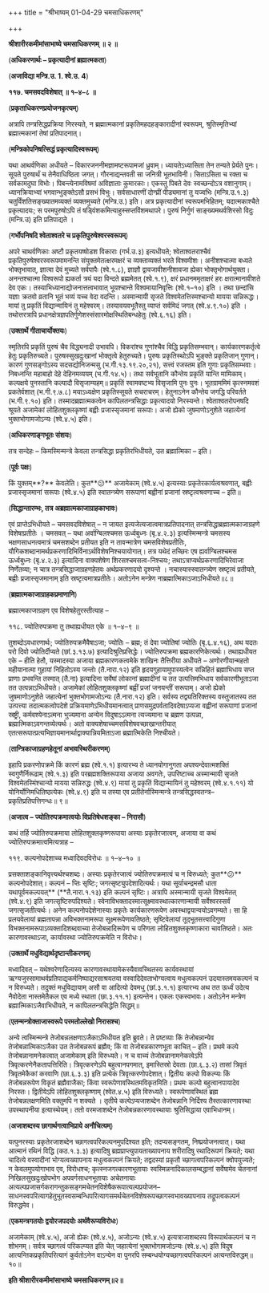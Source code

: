 +++
title = "श्रीभाष्यम् 01-04-29 चमसाधिकरणम्"

+++


**श्रीशारीरकमीमांसाभाष्ये चमसाधिकरणम् ॥ २ ॥**

(**अधिकरणार्थः – प्रकृत्यादीनां ब्रह्मात्मकता**)

(**अजाविद्या मन्त्रि.उ. 1. श्वे.उ. 4**)

**११७. चमसवदविशेषात् ॥ १–४–८ ॥**

(**प्रकृताधिकरणप्रयोजनकृत्यम्**)

अत्रापि तन्त्रसिद्धप्रक्रिया निरस्यते, न ब्रह्मात्मकानां प्रकृतिमहदहङ्कारादीनां स्वरूपम्, श्रुतिस्मृतिभ्यां ब्रह्मात्मकानां तेषां प्रतिपादनात्।

(**मन्त्रिकोपनिषत्सिद्धं प्रकृत्यादिस्वरूपम्**)

यथा आथर्वणिका अधीयते – विकारजननीमज्ञामष्टरूपामजां ध्रुवाम्। ध्यायतेऽध्यासिता तेन तन्यते प्रेर्यते पुनः। सूयते पुरुषार्थं च तेनैवाधिष्ठिता जगत्। गौरनाद्यन्तवती सा जनित्री भूतभाविनी। सिताऽसिता च रक्ता च सर्वकामदुघा विभोः। पिबन्त्येनामविषमां अविज्ञाताः कुमारकाः। एकस्तु पिबते देवः स्वच्छन्दोऽत्र वशानुगाम्। ध्यानक्रियाभ्यां भगवान्भुङ्क्तेऽसौ प्रसभं विभुः। सर्वसाधारणीं दोग्घ्रीं पीड्यमानां तु यज्वभिः (मन्त्रि.उ.१.३) चतुर्विंशतिसङ्ख्यातमव्यक्तं व्यक्तमुच्यते (मन्त्रि.उ.) इति। अत्र प्रकृत्यादीनां स्वरूपमभिहितम्; यदात्मकाश्चैते प्रकृत्यादयः; स परमपुरुषोऽपि तं षड्विंशकमित्याहुस्सप्तविंशमथापरे। पुरुषं निर्गुणं साङ्ख्यमथर्वशिरसो विदुः (मन्त्रि.उ) इति प्रतिपाद्यते ।

(**गर्भोपनिषदि श्वेताश्वतरे च प्रकृतिपुरुषेश्वरस्वरूपम्**)

अपरे चाथर्वणिकाः अष्टौ प्रकृतयष्षोडश विकाराः (गर्भ.उ.३) इत्यधीयते; श्वेताश्वतराश्चैवं प्रकृतिपुरुषेश्वरस्वरूपमामनन्ति संयुक्तमेतत्क्षरमक्षरं च व्यक्ताव्यक्तं भरते विश्वमीशः। अनीशश्चात्मा बध्यते भोक्तृभावात्, ज्ञात्वा देवं मुच्यते सर्वपापैः (श्वे.१.८), ज्ञाज्ञौ द्वावजावीशनीशावजा ह्येका भोक्तृभोगार्थयुक्ता। अनन्तश्चात्मा विश्वरूपो ह्यकर्ता त्रयं यदा विन्दते ब्रह्ममेतत् (श्वे.१.९), क्षरं प्रधानममृताक्षरं हरः क्षरात्मानावीशते देव एकः। तस्याभिध्यानाद्योजनात्तत्वभावात् भूयश्चान्ते विश्वमायानिवृत्तिः (श्वे.१–१०) इति । तथा छन्दांसि यज्ञाः क्रतवो व्रतानि भूतं भव्यं यच्च वेदा वदन्ति। अस्मान्मायी सृजते विश्वमेतत्तिस्मश्चान्यो मायया सन्निरूद्धः। मायां तु प्रकृतिं विद्यान्मायिनं तु महेश्वरम्। तस्यावयवभूतैस्तु व्याप्तं सर्वमिदं जगत् (श्वे.४.९.१०) इति । तथोत्तरत्रापि प्रधानक्षेत्रज्ञपतिर्गुणेशस्संसारमोक्षस्थितिबन्धहेतुः (श्वे.६.१६) इति।

(**उक्तार्थे गीताचार्योक्तयः**)

स्मृतिरपि प्रकृतिं पुरुषं चैव विद्ध्यनादी उभावपि। विकरांश्च गुणांश्चैव विद्धि प्रकृतिसम्भवान्। कार्यकारणकर्तृत्वे हेतुः प्रकृतिरुच्यते। पुरुषस्सुखदुःखानां भोक्तृत्वे हेतुरुच्यते। पुरुषः प्रकृतिस्थोऽपि भुङ्क्ते प्रकृतिजान् गुणान्। कारणं गुणसङ्गोऽस्य सदसद्योनिजन्मसु (भ.गी.१३.१९.२०,२१), सत्त्वं रजस्तम इति गुणाः प्रकृतिसम्भवाः। निबध्नन्ति महाबाहो देहे देहिनमव्ययम् (भ.गी.१४.५)। तथा सर्वभूतानि कौन्तेय प्रकृतिं यान्ति मामिकाम्। कल्पक्षये पुनस्तानि कल्पादौ विसृजाम्यहम्॥ प्रकृतिं स्वामवष्टभ्य विसृजामि पुनः पुनः। भूतग्राममिमं कृत्स्नमवशं प्रकतेर्वशात् (भ.गी.९.७.८) मयाऽध्यक्षेण प्रकृतिस्सूयते सचराचरम्। हेतुनाऽनेन कौन्तेय जगद्धि परिवर्तते (भ.गी.९.१०) इति। तस्मादब्रह्मात्मकत्वेन कापिलतन्त्रसिद्धाः प्रकृत्यादयो निरस्यन्ते। श्वेताश्वतरोपनषदि श्रूयते अजामेकां लोहितशुक्लकृष्णां बह्वीः प्रजास्सृजमानां सरूपाः। अजो ह्येको जुषमाणोऽनुशेते जहात्येनां भुक्तभोगामजोऽन्यः (श्वे.४.५) इति।

(**अधिकरणाङ्गभूतः संशयः**)

तत्र सन्देहः – किमस्मिन्मन्त्रे केवला तन्त्रसिद्धा प्रकृतिरभिधीयते, उत ब्रह्मात्मिका – इति।

(**पूर्वः पक्षः**)

किं युक्तम्**?** केवलेति। कुत**😕** अजामेकाम् (श्वे.४.५) इत्यस्याः प्रकृतेरकार्यत्वश्रवणात्, बह्वीः प्रजास्सृजमानां सरूपाः (श्वे.४.५) इति स्वातन्त्र्येण सरूपाणां बह्वीनां प्रजानां स्रष्टृत्वश्रवणाच्च – इति॥

(**सिद्धान्तारम्भः, तत्र अब्रह्मात्मकाजाग्राहकाभावः**)

एवं प्राप्तेऽभिधीयते – चमसवदविशेषात् – न जायत इत्यजेत्यजात्वमात्रप्रतिपादनात् तन्त्रसिद्धाब्रह्मात्मकाजाग्रहणे विशेषाप्रतीतेः । चमसवत् – यथा अर्वाग्बिलश्चमस ऊर्ध्वबुध्नः (बृ.४.२.३) इत्यस्मिन्मन्त्रे चमसस्य भक्षणसाधनत्वमात्रं चमसशब्देन प्रतीयत इति न तावन्मात्रेण चमसविशेषप्रतीतिः, यौगिकशब्दानामर्थप्रकरणादिभिर्विनाऽर्थविशेषनिश्चयायोगात्। तत्र यथेदं तच्छिरः एष ह्यर्वाग्बिलश्चमस ऊर्ध्वबुध्नः (बृ.४.२.३) इत्यादिना वाक्यशेषेण शिरसश्चमसत्व-निश्चयः; तथाऽत्राप्यर्थप्रकरणादिभिरेवाजा निर्णेतव्या; न चात्र तन्त्रसिद्धाजाग्रहणहेतवः अर्थप्रकरणादयो दृश्यन्ते । नचास्यास्स्वातन्त्र्येण स्रष्टृत्वं प्रतीयते, बह्वीः प्रजास्सृजमानाम् इति स्रष्टृत्वमात्रप्रतीतेः। अतोऽनेन मन्त्रेण नाब्रह्मात्मिकाऽजाऽभिधीयते॥८॥

(**ब्रह्मात्मकाजाग्राहकप्रमाणानि**)

ब्रह्मात्मकाजाग्रहण एव विशेषहेतुरस्तीत्याह –

११८. ज्योतिरुपक्रमा तु तथाह्यधीयत एके ॥ १–४–९ ॥

तुशब्दोऽवधारणार्थः; ज्योतिरुपक्रमैवैषाऽजा; ज्योतिः – ब्रह्म; तं देवा ज्योतिषां ज्योतिः (बृ.६.४.१६), अथ यदतः परो दिवो ज्योतिर्दीप्यते (छां.३.१३.७) इत्यादिश्रुतिप्रसिद्धेः। ज्योतिरुपक्रमा ब्रह्मकारणिकेत्यर्थः। तथाह्यधीयत एके – हीति हेतौ, यस्मादस्या अजाया ब्रह्मकारणकत्वमेके शाखिनः तैत्तिरीया अधीयते – अणोरणीयान्महतो महीयानात्मा गुहायां निहितोऽस्य जन्तोः (तै.नारा.१२) इति हृदयगुहायामुपास्यत्वेन सन्निहितं ब्रह्माभिधाय सप्त प्राणाः प्रभवन्ति तस्मात् (तै.ना) इत्यादिना सर्वेषां लोकानां ब्रह्मादीनां च तत उत्पत्तिमभिधाय सर्वकारणीभूताऽजा तत उत्पन्नाऽभिधीयते। अजामेकां लोहितशुक्लकृष्णां बह्वीं प्रजां जनयन्तीं सरूपाम्। अजो ह्येको जुषमाणोऽनुशेते जहात्येनां भुक्तभोगामजोऽन्यः (तै.नारा.१२) इति। सर्वस्य तद्व्यतिरिक्तस्य वस्तुजातस्य तत उत्पत्त्या तदात्मकत्वोपदेशे प्रक्रियमाणेऽभिधीयमानत्वात् प्राणसमुद्रपर्वतादिवदेषाऽप्यजा वह्वीनां सरूपाणां प्रजानां स्रष्ट्री, कर्मवश्येनाऽत्मना भुज्यमाना अन्येन विदुषाऽऽत्मना त्यज्यमाना च ब्रह्मण उत्पन्ना, ब्रह्मात्मिकाऽवगन्तव्येत्यर्थः। अतो वाक्यशेषाच्चमसविशेषवच्छाखान्तरीयात् एतत्सरूपात्प्रत्यभिज्ञायमानार्थाद्वाक्यान्नियमिताऽजा ब्रह्मात्मिकेति निश्चीयते।

(**तान्त्रिकाजाग्रहणहेतूनां अभावस्थिरीकरणम्**)

इहापि प्रकरणोपक्रमे किं कारणं ब्रह्म (श्वे.१.१) इत्यारभ्य ते ध्यानयोगानुगता अपश्यन्देवात्मशक्तिं स्वगुणैर्निरूढाम् (श्वे.१.३) इति परब्रह्मशक्तिरूपाया अजाया अवगतेः, उपरिष्टाच्च अस्मान्मायी सृजते विश्वमेतस्मिंश्चान्यो मायया सन्निरुद्धः (श्वे.४.९) मायां तु प्रकृतिं विद्यान्मायिनं तु महेश्वरम् (श्वे.४.१.११) यो योनिर्योनिमधितिष्ठत्येकः (श्वे.४.९) इति च तस्या एव प्रतीतेर्नास्मिन्मन्त्रे तन्त्रसिद्धस्वतन्त्र–प्रकृतिप्रतिपत्तिगन्धः॥ ९॥

(**अजात्व – ज्योतिरुपक्रमात्वयोः विप्रतिषेधशङ्का – निरासौ**)

कथं तर्हि ज्योतिरुपक्रमाया लोहितशुक्लकृष्णरूपाया अस्याः प्रकृतेरजात्वम्, अजाया वा कथं ज्योतिरुपक्रमात्वमित्यत्राह –

११९. कल्पनोपदेशाच्च मध्वादिवदविरोधः ॥ १–४–१० ॥

प्रसक्ताशङ्कानिवृत्त्यर्थश्चशब्दः। अस्याः प्रकृतेरजात्वं ज्योतिरुपक्रमात्वं च न विरुध्यते; कुत**😕** कल्पनोपदेशात्। कल्पनं – प्तिः सृष्टिः; जगत्सृष्ट्युपदेशादित्यर्थः। यथा सूर्याचन्द्रमसौ धाता यथापूर्वमकल्पयत्**
(**तै.नारा.१.१३) इति कल्पनं सृष्टिः। अत्रापि अस्मान्मायी सृजते विश्वमेतत् (श्वे.४.९) इति जगत्सृष्टिरुपदिश्यते। स्वेनाविभक्तादस्मात्सूक्ष्मावस्थात्कारणान्मायी सर्वेश्वरस्सर्वं जगत्सृजतीत्यर्थः। अनेन कल्पनोपदेशेनास्याः प्रकृतेः कार्यकारणरूपेण अवस्थाद्वयान्वयोऽवगम्यते। सा हि प्रलयवेलायां ब्रह्मतापन्ना अविभक्तनामरूपा सूक्ष्मरूपेणावतिष्ठते; सृष्टिवेलायां तूद्भूतसत्त्वादिगुणा विभक्तनामरूपाऽव्यक्तादिशब्दवाच्या तेजोबन्नादिरूपेण च परिणता लोहितशुक्लकृष्णाकारा चावतिष्ठते। अतः कारणावस्थाऽजा, कार्यावस्था ज्योतिरुपक्रमेति न विरोधः।

(**उक्तार्थे मधुविद्यार्थदृष्टान्तीकरणम्**)

मध्वादिवत् – यथेश्वरेणादित्यस्य कारणावस्थायामेकस्यैवावस्थितस्य कार्यवस्थायां ऋग्यजुस्सामाथर्वप्रतिपाद्यकर्मनिष्पाद्यरसाश्रयतया वस्वादिदेवताभोग्यत्वाय मधुत्वकल्पनं उदयास्तमयकल्पनं च न विरुध्यते। तदुक्तं मधुविद्यायाम् असौ वा आदित्यो देवमधु (छां.३.१.१) इत्यारभ्य अथ तत ऊर्ध्वं उदेत्य नैवोदेता नास्तमेतैकल एव मध्ये स्थाता (छा.३.११.१) इत्यन्तेन। एकलः एकस्वभावः। अतोऽनेन मन्त्रेण ब्रह्मात्मिकाऽजैवाभिधीयते, न कापिलतन्त्रसिद्धेति सिद्धम्॥

(**एतन्मन्त्रोक्ताजास्वरूपे परमतोल्लेखो निरासश्च**)

अन्ये त्वस्मिन्मन्त्रे तेजोबन्नलक्षणाऽजैकाऽभिधीयत इति ब्रुवते। ते प्रष्टव्याः किं तेजोबन्नान्येव तेजोबन्नात्मिकाऽजैका उत तेजोबन्नरूपं ब्रह्मैव; किं वा तेजोबन्नकारणभूता काचित् – इति। प्रथमे कल्पे तेजोबन्नानामनेकत्वात् अजामेकाम् इति विरुध्यते। न च वाच्यं तेजोबन्नानामनेकत्वेऽपि त्रिवृत्करणेनैकतापत्तिरिति। त्रिवृत्करणेऽपि बहुत्वानपगमात्, इमास्तिस्रो देवताः (छा.६.३.२) तासां त्रिवृतं त्रिवृतमेकैकां करवाणि (छा.६.३.३) इति प्रत्येकं त्रिवृत्करणोपदेशात्। द्वितीयः कल्पो विकल्प्यः किं तेजोबन्नरूपेण विकृतं ब्रह्मैवाजैका; किंवा स्वरूपेणावस्थितमविकृतमिति। प्रथमः कल्पो बहुत्वानपायादेव निरस्तः। द्वितीयेऽपि लोहितशुक्लकृष्णाम् (श्वेत.४.५) इति विरुध्यते। स्वरूपेणावस्थितं ब्रह्म तेजोबन्नलक्षणमिति वक्तुमपि न शक्यते । तृतीये कल्पेऽप्यजाशब्देन तेजोबन्नानि निर्दिश्य तैस्तत्कारणावस्था उपस्थापनीया इत्यास्थेयम्। ततो वरमजाशब्देन तेजोबन्नकारणावस्थायाः श्रुतिसिद्धाया एवाभिधानम्।

(**अजाशब्दस्य छागार्थगत्वाभिप्राये अनौचित्यम्**)

यत्पुनरस्याः प्रकृतेरजाशब्देन च्छागत्वपरिकल्पनमुपदिश्यत इति; तदप्यसङ्गतम्, निष्प्रयोजनत्वात्। यथा आत्मानं रथिनं विद्धि (कठ.१.३.३) इत्यादिषु ब्रह्मप्राप्त्युपायताख्यापनाय शरीरादिषु रथादिरूपणं क्रियते; यथा चादित्ये वस्वादीनां भोग्यत्वख्यापनाय मधुत्वकल्पनं क्रियते; तद्वदस्यां प्रकृतौ च्छागत्वपरिकल्पनं क्वोपयुज्यते; न केवलमुपयोगाभाव एव, विरोधश्च; कृत्स्नजगत्कारणभूतायाः स्वस्मिन्ननादिकालसम्बद्धानां सर्वेषामेव चेतनानां निखिलसुखदुःखोपभोग अपवर्गसाधनभूतायाः अचेतनायाः अत्यल्पप्रजासर्गकरागन्तुकसङ्गमचेतनविशेषैकरूपात्यल्पप्रयोजन–साधनस्वपरित्यागहेतुभूतस्वसम्बन्धिपरित्यागसमर्थचेतनविशेषरूपच्छागस्वभावख्यापनाय तद्रूपत्वकल्पनं विरुद्धमेव।

(**एकमन्त्रगतयोः द्वयोरजपदयोः अर्थवैरूप्यविरोधः**)

अजामेकाम् (श्वे.४.५), अजो ह्येकः (श्वे.४.५), अजोऽन्यः (श्वे.४.५) इत्यत्राजाशब्दस्य विरूपार्थकल्पनं च न शोभनम्। सर्वत्र च्छागत्वं परिकल्प्यत इति चेत् जहात्येनां भुक्तभोगामजोऽन्यः (श्वे.४.५) इति विदुष आत्यन्तिकप्रकृतिपरित्यागं कुर्वतोऽनेन वाऽन्येन वा पुनरपि सम्बन्धयोग्यच्छागत्वपरिकल्पनं अत्यन्तविरुद्धम्॥ १०॥

**इति श्रीशारीरकमीमांसाभाष्ये चमसाधिकरणम्॥२॥**


